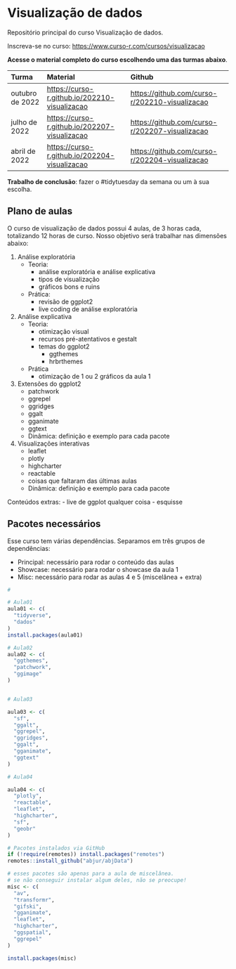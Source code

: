 
# Visualização de dados

<!-- README.md is generated from README.Rmd. Please edit that file -->

Repositório principal do curso Visualização de dados.

Inscreva-se no curso: <https://www.curso-r.com/cursos/visualizacao>

**Acesse o material completo do curso escolhendo uma das turmas
abaixo**.

| Turma           | Material                                        | Github                                           |
|:----------------|:------------------------------------------------|:-------------------------------------------------|
| outubro de 2022 | <https://curso-r.github.io/202210-visualizacao> | <https://github.com/curso-r/202210-visualizacao> |
| julho de 2022   | <https://curso-r.github.io/202207-visualizacao> | <https://github.com/curso-r/202207-visualizacao> |
| abril de 2022   | <https://curso-r.github.io/202204-visualizacao> | <https://github.com/curso-r/202204-visualizacao> |

**Trabalho de conclusão**: fazer o \#tidytuesday da semana ou um à sua
escolha.

## Plano de aulas

O curso de visualização de dados possui 4 aulas, de 3 horas cada,
totalizando 12 horas de curso. Nosso objetivo será trabalhar nas
dimensões abaixo:

1.  Análise exploratória
    -   Teoria:
        -   análise exploratória e análise explicativa
        -   tipos de visualização
        -   gráficos bons e ruins
    -   Prática:
        -   revisão de ggplot2
        -   live coding de análise exploratória
2.  Análise explicativa
    -   Teoria:
        -   otimização visual
        -   recursos pré-atentativos e gestalt
        -   temas do ggplot2
            -   ggthemes
            -   hrbrthemes
    -   Prática
        -   otimização de 1 ou 2 gráficos da aula 1
3.  Extensões do ggplot2
    -   patchwork
    -   ggrepel
    -   ggridges
    -   ggalt
    -   gganimate
    -   ggtext
    -   Dinâmica: definição e exemplo para cada pacote
4.  Visualizações interativas
    -   leaflet
    -   plotly
    -   highcharter
    -   reactable
    -   coisas que faltaram das últimas aulas
    -   Dinâmica: definição e exemplo para cada pacote

Conteúdos extras: - live de ggplot qualquer coisa - esquisse

## Pacotes necessários

Esse curso tem várias dependências. Separamos em três grupos de
dependências:

-   Principal: necessário para rodar o conteúdo das aulas
-   Showcase: necessário para rodar o showcase da aula 1
-   Misc: necessário para rodar as aulas 4 e 5 (miscelânea + extra)

``` r
# 

# Aula01
aula01 <- c(
  "tidyverse",
  "dados"
)
install.packages(aula01)

# Aula02
aula02 <- c(
  "ggthemes",
  "patchwork",
  "ggimage"
)


# Aula03

aula03 <- c(
  "sf",
  "ggalt",
  "ggrepel",
  "ggridges",
  "ggalt",
  "gganimate",
  "ggtext"
)

# Aula04

aula04 <- c(
  "plotly",
  "reactable",
  "leaflet",
  "highcharter",
  "sf",
  "geobr"
)

# Pacotes instalados via GitHub
if (!require(remotes)) install.packages("remotes")
remotes::install_github("abjur/abjData")

# esses pacotes são apenas para a aula de miscelânea.
# se não conseguir instalar algum deles, não se preocupe!
misc <- c(
  "av", 
  "transformr", 
  "gifski",
  "gganimate",
  "leaflet",
  "highcharter",
  "ggspatial",
  "ggrepel"
)

install.packages(misc)
```
